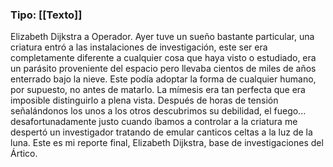 ### Tipo: [[Texto]]
Elizabeth Dijkstra a Operador. 
Ayer tuve un sueño bastante particular, una criatura entró a las instalaciones de investigación, este ser era completamente diferente a cualquier cosa que haya visto o estudiado, era un parásito proveniente del espacio pero llevaba cientos de miles de años enterrado bajo la nieve. Este podía adoptar la forma de cualquier humano, por supuesto, no antes de matarlo. La mímesis era tan perfecta que era imposible distinguirlo a plena vista. Después de horas de tensión señalándonos los unos a los otros descubrimos su debilidad, el fuego... desafortunadamente justo cuando íbamos a controlar a la criatura me despertó    un investigador tratando de emular canticos celtas a la luz de la luna.
Este es mi reporte final, Elizabeth Dijkstra, base de investigaciones del Ártico.